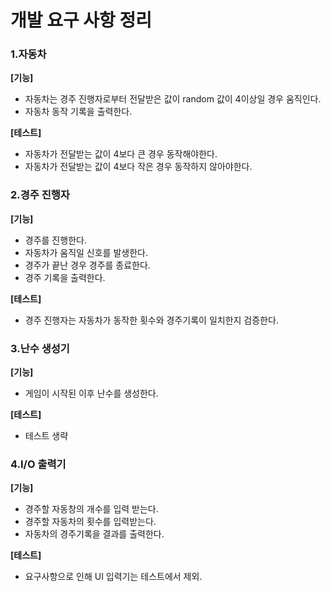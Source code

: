 # 개발 요구 사항 정리

### 1.자동차

**[기능]**
- 자동차는 경주 진행자로부터 전달받은 값이 random 값이 4이상일 경우 움직인다.
- 자동차 동작 기록을 출력한다.

**[테스트]**
- 자동차가 전달받는 값이 4보다 큰 경우 동작해야한다.
- 자동차가 전달받는 값이 4보다 작은 경우 동작하지 않아야한다.

### 2.경주 진행자

**[기능]**
- 경주를 진행한다.
- 자동차가 움직일 신호를 발생한다.
- 경주가 끝난 경우 경주를 종료한다.
- 경주 기록을 출력한다.

**[테스트]**
- 경주 진행자는 자동차가 동작한 횟수와 경주기록이 일치한지 검증한다.

### 3.난수 생성기
**[기능]**
- 게임이 시작된 이후 난수를 생성한다.

**[테스트]**
- 테스트 생략

### 4.I/O 출력기
**[기능]**
- 경주할 자동창의 개수를 입력 받는다.
- 경주할 자동차의 횟수를 입력받는다.
- 자동차의 경주기록을 결과를 출력한다.

**[테스트]**
- 요구사항으로 인해 UI 입력기는 테스트에서 제외.
